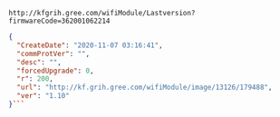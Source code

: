 `http://kfgrih.gree.com/wifiModule/Lastversion?firmwareCode=362001062214`

```json
{
  "CreateDate": "2020-11-07 03:16:41",
  "commProtVer": "",
  "desc": "",
  "forcedUpgrade": 0,
  "r": 200,
  "url": "http://kf.grih.gree.com/wifiModule/image/13126/179488",
  "ver": "1.10"
}```